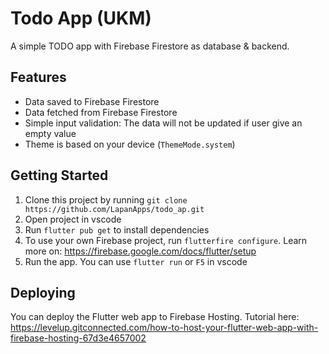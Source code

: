 # Todo App (UKM)

A simple TODO app with Firebase Firestore as database & backend.

## Features

- Data saved to Firebase Firestore
- Data fetched from Firebase Firestore
- Simple input validation: The data will not be updated if user give an empty value
- Theme is based on your device (`ThemeMode.system`)

## Getting Started

1. Clone this project by running `git clone https://github.com/LapanApps/todo_ap.git`
1. Open project in vscode
1. Run `flutter pub get` to install dependencies
1. To use your own Firebase project, run `flutterfire configure`. Learn more on: https://firebase.google.com/docs/flutter/setup
1. Run the app. You can use `flutter run` or `F5` in vscode

## Deploying

You can deploy the Flutter web app to Firebase Hosting. Tutorial here: https://levelup.gitconnected.com/how-to-host-your-flutter-web-app-with-firebase-hosting-67d3e4657002
